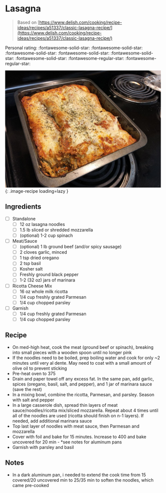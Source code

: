<!-- Needs Manual Review -->

<!-- Do not modify sections with "AUTO-*". They are updated by make.py -->

# Lasagna

> Based on [https://www.delish.com/cooking/recipe-ideas/recipes/a51337/classic-lasagna-recipe/](https://www.delish.com/cooking/recipe-ideas/recipes/a51337/classic-lasagna-recipe/)

<!-- rating=3; (User can specify rating on scale of 1-5) -->
<!-- AUTO-UserRating -->
Personal rating: :fontawesome-solid-star: :fontawesome-solid-star: :fontawesome-solid-star: :fontawesome-solid-star: :fontawesome-solid-star: :fontawesome-solid-star: :fontawesome-regular-star: :fontawesome-regular-star:
<!-- /AUTO-UserRating -->

<!-- name_image=lasagna.jpeg; (User can specify image name) -->
<!-- AUTO-Image -->
![lasagna.jpeg](./lasagna.jpeg){: .image-recipe loading=lazy }
<!-- /AUTO-Image -->

## Ingredients

* [ ] Standalone
    * [ ] 12 oz lasagna noodles
    * [ ] 1.5 lb sliced or shredded mozzarella
    * [ ] (optional) 1-2 cup spinach
* [ ] Meat/Sauce
    * [ ] (optional) 1 lb ground beef (and/or spicy sausage)
    * [ ] 2 cloves garlic, minced
    * [ ] 1 tsp dried oregano
    * [ ] 2 tsp basil
    * [ ] Kosher salt
    * [ ] Freshly ground black pepper
    * [ ] 1-2 (32 oz) jars of marinara
* [ ] Ricotta Cheese Mix
    * [ ] 16 oz whole milk ricotta
    * [ ] 1/4 cup freshly grated Parmesan
    * [ ] 1/4 cup chopped parsley
* [ ] Garnish
    * [ ] 1/4 cup freshly grated Parmesan
    * [ ] 1/4 cup chopped parsley

## Recipe

* On med-high heat, cook the meat (ground beef or spinach), breaking into small pieces with a wooden spoon until no longer pink
* If the noodles need to be boiled, prep boiling water and cook for only ~2 minutes until very al dente. May need to coat with a small amount of olive oil to prevent sticking
* Pre-heat oven to 375
* Drain and paper towel off any excess fat. In the same pan, add garlic, spices (oregano, basil, salt, and pepper), and 1 jar of marinara sauce (save the rest)
* In a mixing bowl, combine the ricotta, Parmesan, and parsley. Season with salt and pepper
* In a large casserole dish, spread thin layers of meat sauce/noodles/ricotta mix/sliced mozzarella. Repeat about 4 times until all of the noodles are used (ricotta should finish on n-1 layers). If needed, add additional marinara sauce
* Top last layer of noodles with meat sauce, then Parmesan and mozzarella
* Cover with foil and bake for 15 minutes. Increase to 400 and bake uncovered for 20 min - *see notes for aluminum pans
* Garnish with parsley and basil

## Notes

* In a dark aluminum pan, i needed to extend the cook time from 15 covered/20 uncovered min to 25/35 min to soften the noodles, which came pre-cooked
